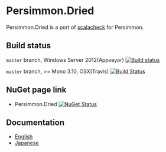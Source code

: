 # Persimmon.Dried

Persimmon.Dried is a port of [scalacheck](https://github.com/rickynils/scalacheck) for Persimmon.

## Build status

``master`` branch, Windows Server 2012(Appveyor) [![Build status](https://ci.appveyor.com/api/projects/status/j7bj9gu6ssxkadr8/branch/master?svg=true)](https://ci.appveyor.com/project/pocketberserker/persimmon-dried/branch/master)

``master`` branch, >= Mono 3.10, OSX(Travis) [![Build Status](https://travis-ci.org/persimmon-projects/Persimmon.Dried.svg?branch=master)](https://travis-ci.org/persimmon-projects/Persimmon.Dried)

## NuGet page link

* Persimmon.Dried [![NuGet Status](http://img.shields.io/nuget/v/Persimmon.Dried.svg?style=flat)](https://www.nuget.org/packages/Persimmon.Dried/)

## Documentation

* [English](http://persimmon-projects.github.io/Persimmon.Dried/)
* [Japanese](http://persimmon-projects.github.io/Persimmon.Dried/ja/)

